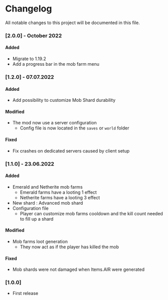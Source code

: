 # Changelog
All notable changes to this project will be documented in this file.

### [2.0.0] - October 2022

#### Added
- Migrate to 1.19.2
- Add a progress bar in the mob farm menu



### [1.2.0] - 07.07.2022

#### Added
- Add possibility to customize Mob Shard durability

#### Modified
- The mod now use a server configuration
  -  Config file is now located in the `saves` or `world` folder

#### Fixed
- Fix crashes on dedicated servers caused by client setup


### [1.1.0] - 23.06.2022

#### Added
- Emerald and Netherite mob farms
    - Emerald farms have a looting 1 effect
    - Netherite farms have a looting 3 effect
- New shard : Advanced mob shard
- Configuration file
    - Player can customize mob farms cooldown and the kill count needed to fill up a shard

#### Modified
- Mob farms loot generation
    - They now act as if the player has killed the mob

#### Fixed
- Mob shards were not damaged when Items.AIR were generated


### [1.0.0]

- First release
